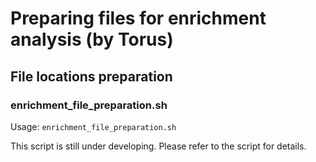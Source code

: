 # Preparing files for enrichment analysis (by Torus)

## File locations preparation

### enrichment_file_preparation.sh

Usage: `enrichment_file_preparation.sh`

This script is still under developing. Please refer to the script for details.


